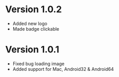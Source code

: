 # Version 1.0.2

- Added new logo
- Made badge clickable

# Version 1.0.1

- Fixed bug loading image
- Added support for Mac, Android32 & Android64